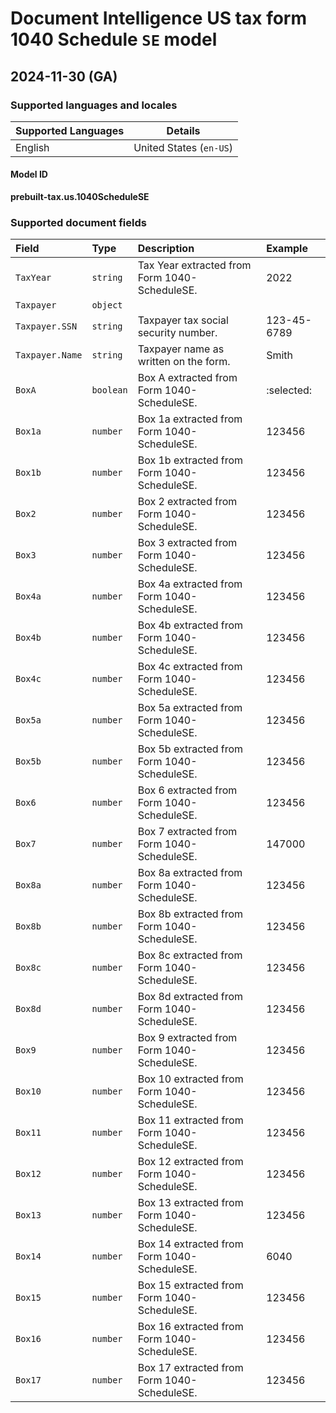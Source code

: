 # Document Intelligence US tax form 1040 Schedule `SE` model

## 2024-11-30 (GA)

### Supported languages and locales

| Supported Languages | Details |
|:--------------------|:-------:|
|English|United States (`en-US`)|

#### Model ID

**prebuilt-tax.us.1040ScheduleSE**

### Supported document fields

| Field | Type | Description | Example |
|:------|:-----|:------------|:--------|
|`TaxYear`|`string`|Tax Year extracted from Form 1040-ScheduleSE.|2022|
|`Taxpayer`|`object`|||
|`Taxpayer.SSN`|`string`|Taxpayer tax social security number.|123-45-6789|
|`Taxpayer.Name`|`string`|Taxpayer name as written on the form.|Smith|
|`BoxA`|`boolean`|Box A extracted from Form 1040-ScheduleSE.|:selected:|
|`Box1a`|`number`|Box 1a extracted from Form 1040-ScheduleSE.|123456|
|`Box1b`|`number`|Box 1b extracted from Form 1040-ScheduleSE.|123456|
|`Box2`|`number`|Box 2 extracted from Form 1040-ScheduleSE.|123456|
|`Box3`|`number`|Box 3 extracted from Form 1040-ScheduleSE.|123456|
|`Box4a`|`number`|Box 4a extracted from Form 1040-ScheduleSE.|123456|
|`Box4b`|`number`|Box 4b extracted from Form 1040-ScheduleSE.|123456|
|`Box4c`|`number`|Box 4c extracted from Form 1040-ScheduleSE.|123456|
|`Box5a`|`number`|Box 5a extracted from Form 1040-ScheduleSE.|123456|
|`Box5b`|`number`|Box 5b extracted from Form 1040-ScheduleSE.|123456|
|`Box6`|`number`|Box 6 extracted from Form 1040-ScheduleSE.|123456|
|`Box7`|`number`|Box 7 extracted from Form 1040-ScheduleSE.|147000|
|`Box8a`|`number`|Box 8a extracted from Form 1040-ScheduleSE.|123456|
|`Box8b`|`number`|Box 8b extracted from Form 1040-ScheduleSE.|123456|
|`Box8c`|`number`|Box 8c extracted from Form 1040-ScheduleSE.|123456|
|`Box8d`|`number`|Box 8d extracted from Form 1040-ScheduleSE.|123456|
|`Box9`|`number`|Box 9 extracted from Form 1040-ScheduleSE.|123456|
|`Box10`|`number`|Box 10 extracted from Form 1040-ScheduleSE.|123456|
|`Box11`|`number`|Box 11 extracted from Form 1040-ScheduleSE.|123456|
|`Box12`|`number`|Box 12 extracted from Form 1040-ScheduleSE.|123456|
|`Box13`|`number`|Box 13 extracted from Form 1040-ScheduleSE.|123456|
|`Box14`|`number`|Box 14 extracted from Form 1040-ScheduleSE.|6040|
|`Box15`|`number`|Box 15 extracted from Form 1040-ScheduleSE.|123456|
|`Box16`|`number`|Box 16 extracted from Form 1040-ScheduleSE.|123456|
|`Box17`|`number`|Box 17 extracted from Form 1040-ScheduleSE.|123456|